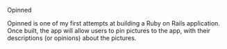 Opinned


Opinned is one of my first attempts at building a Ruby on Rails application. Once built, the app will allow users to pin pictures to the app, with their descriptions (or opinions) about the pictures.